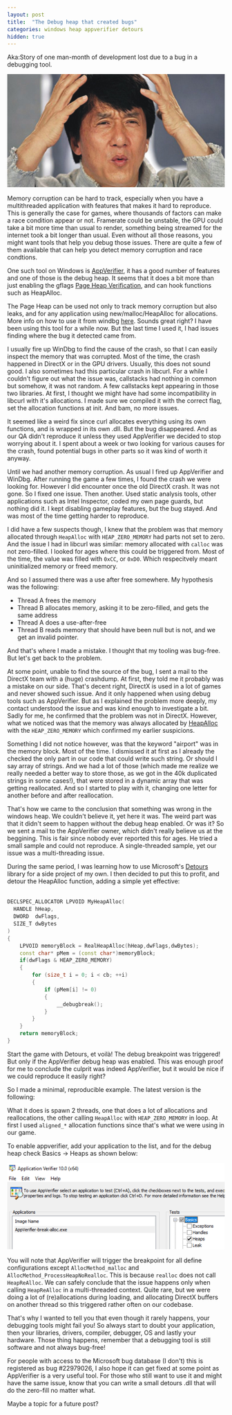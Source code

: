 ```yaml
---
layout: post
title:  "The Debug heap that created bugs"
categories: windows heap appverifier detours
hidden: true
---
```


Aka:Story of one man-month of development lost due to a bug in a debugging tool.

![jackiechan-meme](/images/jackiechan-meme.jpg)

Memory corruption can be hard to track, especially when you have a multithreaded application with features that makes it hard to reproduce.
This is generally the case for games, where thousands of factors can make a race condition appear or not. Framerate could be unstable, the GPU could take a bit more time than usual to render, something being streamed for the internet took a bit longer than usual.
Even without all those reasons, you might want tools that help you debug those issues. 
There are quite a few of them available that can help you detect memory corruption and race condtions.

One such tool on Windows is [AppVerifier](https://docs.microsoft.com/en-us/windows-hardware/drivers/debugger/application-verifier), it has a good number of features and one of those is the debug heap. 
It seems that it does a bit more than just enabling the gflags [Page Heap Verification](https://docs.microsoft.com/en-us/windows-hardware/drivers/debugger/enable-page-heap), and can hook functions such as HeapAlloc.

The Page Heap can be used not only to track memory corruption but also leaks, and for any application using new/malloc/HeapAlloc for allocations. More info on how to use it from windbg [here](https://docs.microsoft.com/en-us/windows-hardware/drivers/debugger/-heap). 
Sounds great right? I have been using this tool for a while now. But the last time I used it, I had issues finding where the bug it detected came from.

I usually fire up WinDbg to find the cause of the crash, so that I can easily inspect the memory that was corrupted.
Most of the time, the crash happened in DirectX or in the GPU drivers. Usually, this does not sound good. I also sometimes had this particular crash in libcurl.
For a while I couldn't figure out what the issue was, callstacks had nothing in common but somehow, it was not random.
A few callstacks kept appearing in those two libraries. At first, I thought we might have had some incompatibility in libcurl with it's allocations. I made sure we compiled it with the correct flag, set the allocation functions at init. And bam, no more issues.

It seemed like a weird fix since curl allocates everything using its own functions, and is wrapped in its own .dll. 
But the bug disappeared. And as our QA didn't reproduce it unless they used AppVerifier we decided to stop worrying about it. I spent about a week or two looking for various causes for the crash, found potential bugs in other parts so it was kind of worth it anyway.

Until we had another memory corruption. As usual I fired up AppVerifier and WinDbg. After running the game a few times, I found the crash we were looking for. However I did encounter once the old DirectX crash. It was not gone.
So I fixed one issue. Then another. Used static analysis tools, other applications such as Intel Inspector, coded my own page guards, but nothing did it. I kept disabling gameplay features, but the bug stayed. And was most of the time getting harder to reproduce. 

I did have a few suspects though, I knew that the problem was that memory allocated through `HeapAlloc` with `HEAP_ZERO_MEMORY` had parts not set to zero. And the issue I had in libcurl was similar: memory allocated with `calloc` was not zero-filled.
I looked for ages where this could be triggered from. Most of the time, the value was filled with `0xCC`, or `0xD0`. Which respecitvely meant uninitialized memory or freed memory.

And so I assumed there was a use after free somewhere.
My hypothesis was the following:

- Thread A frees the memory
- Thread B allocates memory, asking it to be zero-filled, and gets the same address
- Thread A does a use-after-free
- Thread B reads memory that should have been null but is not, and we get an invalid pointer.

And that's where I made a mistake. I thought that my tooling was bug-free. But let's get back to the problem.

At some point, unable to find the source of the bug, I sent a mail to the DirectX team with a (huge) crashdump. At first, they told me it probably was a mistake on our side. That's decent right, DirectX is used in a lot of games and never showed such issue. And it only happened when using debug tools such as AppVerifier. 
But as I explained the problem more deeply, my contact understood the issue and was kind enough to investigate a bit. Sadly for me, he confirmed that the problem was not in DirectX. However, what we noticed was that the memory was always allocated by [HeapAlloc](https://docs.microsoft.com/en-us/windows/win32/api/heapapi/nf-heapapi-heapalloc) with the `HEAP_ZERO_MEMORY` which confirmed my earlier suspicions.

Something I did not notice however, was that the keyword "airport" was in the memory block. Most of the time. I dismissed it at first as I already the checked the only part in our code that could write such string. Or should I say array of strings. And we had a lot of those (which made me realize we really needed a better way to store those, as we got in the 40k duplicated strings in some cases!), that were stored in a dynamic array that was getting reallocated.
And so I started to play with it, changing one letter for another before and after reallocation.

That's how we came to the conclusion that something was wrong in the windows heap. We couldn't believe it, yet here it was.
The weird part was that it didn't seem to happen without the debug heap enabled. Or was it?
So we sent a mail to the AppVerifier owner, which didn't really believe us at the beggining. This is fair since nobody ever reported this for ages. He tried a small sample and could not reproduce. A single-threaded sample, yet our issue was a multi-threading issue.

During the same period, I was learning how to use Microsoft's [Detours](https://github.com/Microsoft/Detours) library for a side project of my own. I then decided to put this to profit, and detour the HeapAlloc function, adding a simple yet effective:

```cpp

DECLSPEC_ALLOCATOR LPVOID MyHeapAlloc(
  HANDLE hHeap,
  DWORD  dwFlags,
  SIZE_T dwBytes
)
{
    LPVOID memoryBlock = RealHeapAlloc(hHeap,dwFlags,dwBytes);
    const char* pMem = (const char*)memoryBlock;
    if(dwFlags & HEAP_ZERO_MEMORY)
    {
        for (size_t i = 0; i < cb; ++i)
        {
            if (pMem[i] != 0)
            {
                __debugbreak();
            }
        }
    }
    return memoryBlock;
}
```

Start the game with Detours, et voilà! The debug breakpoint was triggered! But only if the AppVerifier debug heap was enabled. This was enough proof for me to conclude the culprit was indeed AppVerifier, but it would be nice if we could reproduce it easily right?

So I made a minimal, reproducible example. The latest version is the following:

<script src="https://gist.github.com/Lectem/97f7687de4a4a763f9fd7ea0837fd750.js"></script>


What it does is spawn 2 threads, one that does a lot of allocations and reallocations, the other calling `HeapAlloc` with `HEAP_ZERO_MEMORY` in loop.
At first I used `aligned_*` allocation functions since that's what we were using in our game.

To enable appverifier, add your application to the list, and for the debug heap check Basics -> Heaps as shown below:

![appverifier-debug-heap](/images/appverifier/appverifier-debug-heap.png)

You will note that AppVerifier will trigger the breakpoint for all define configurations except `AllocMethod_malloc` and `AllocMethod_ProcessHeapNoRealloc`. This is because `realloc` does not call `HeapReAlloc`. We can safely conclude that the issue happens only when calling `HeapReAlloc` in a multi-threaded context. Quite rare, but we were doing a lot of (re)allocations during loading, and allocating DirectX buffers on another thread so this triggered rather often on our codebase.  

That's why I wanted to tell you that even though it rarely happens, your debugging tools might fail you!
So always start to doubt your application, then your libraries, drivers, compiler, debugger, OS and lastly your hardware.
Those thing happens, remember that a debugging tool is still software and not always bug-free!

For people with access to the Microsoft bug database (I don't) this is registered as bug #22979026, I also hope it can get fixed at some point as AppVerifier is a very useful tool. For those who still want to use it and might have the same issue, know that you can write a small detours .dll that will do the zero-fill no matter what. 

Maybe a topic for a future post?


